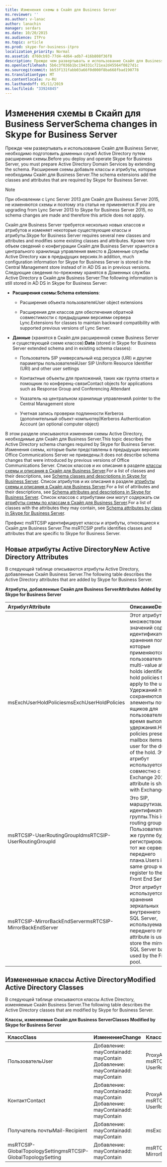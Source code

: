 ```yaml
---
title: Изменения схемы в Скайп для Business Server
ms.reviewer: ''
ms.author: v-lanac
author: lanachin
manager: serdars
ms.date: 10/20/2015
ms.audience: ITPro
ms.topic: article
ms.prod: skype-for-business-itpro
localization_priority: Normal
ms.assetid: d760cb93-77d4-4d64-adb7-416b808f36f8
description: Прежде чем развертывать и использование Скайп для Business Server, необходимо подготовить доменных служб Active Directory путем расширения схемы. Расширения схемы добавьте классы и атрибуты, которые необходимы Скайп для Business Server.
ms.openlocfilehash: 5b6c3f036b1bc194331c721ea2d45564f0827d1c
ms.sourcegitcommit: bb53f131fabb03a66f0d000f8ba668fbad190778
ms.translationtype: MT
ms.contentlocale: ru-RU
ms.lasthandoff: 05/11/2019
ms.locfileid: "33924845"
---
```

# <a name="schema-changes-in-skype-for-business-server"></a><span data-ttu-id="96abc-104">Изменения схемы в Скайп для Business Server</span><span class="sxs-lookup"><span data-stu-id="96abc-104">Schema changes in Skype for Business Server</span></span>
 
<span data-ttu-id="96abc-105">Прежде чем развертывать и использование Скайп для Business Server, необходимо подготовить доменных служб Active Directory путем расширения схемы.</span><span class="sxs-lookup"><span data-stu-id="96abc-105">Before you deploy and operate Skype for Business Server, you must prepare Active Directory Domain Services by extending the schema.</span></span> <span data-ttu-id="96abc-106">Расширения схемы добавьте классы и атрибуты, которые необходимы Скайп для Business Server.</span><span class="sxs-lookup"><span data-stu-id="96abc-106">The schema extensions add the classes and attributes that are required by Skype for Business Server.</span></span>

> [!NOTE]
> <span data-ttu-id="96abc-107">При обновлении с Lync Server 2013 для Скайп для Business Server 2015, не изменяются схемы и поэтому эта статья не применяется.</span><span class="sxs-lookup"><span data-stu-id="96abc-107">If you are upgrading from Lync Server 2013 to Skype for Business Server 2015, no schema changes are made and therefore this article does not apply.</span></span>
  
<span data-ttu-id="96abc-108">Скайп для Business Server требуется несколько новых классов и атрибутов и изменяет некоторые существующие классы и атрибуты.</span><span class="sxs-lookup"><span data-stu-id="96abc-108">Skype for Business Server requires several new classes and attributes and modifies some existing classes and attributes.</span></span> <span data-ttu-id="96abc-109">Кроме того объем сведений о конфигурации Скайп для Business Server хранится в центрального хранилища управления вместо в Доменные службы Active Directory как в предыдущих версиях.</span><span class="sxs-lookup"><span data-stu-id="96abc-109">In addition, much configuration information for Skype for Business Server is stored in the Central Management store instead of in AD DS as in previous versions.</span></span> <span data-ttu-id="96abc-110">Следующие сведения по-прежнему хранятся в Доменных службах Active Directory в Скайп для Business Server:</span><span class="sxs-lookup"><span data-stu-id="96abc-110">The following information is still stored in AD DS in Skype for Business Server:</span></span>
  
- <span data-ttu-id="96abc-111">**Расширения схемы**:</span><span class="sxs-lookup"><span data-stu-id="96abc-111">**Schema extensions**:</span></span>
    
  - <span data-ttu-id="96abc-112">Расширения объекта пользователя</span><span class="sxs-lookup"><span data-stu-id="96abc-112">User object extensions</span></span>
    
  - <span data-ttu-id="96abc-113">Расширения для классов для обеспечения обратной совместимости с предыдущими версиями сервера Lync.</span><span class="sxs-lookup"><span data-stu-id="96abc-113">Extensions for classes to maintain backward compatibility with supported previous versions of Lync Server.</span></span>
    
- <span data-ttu-id="96abc-114">**Данные** (хранятся в Скайп для расширенной схеме Business Server и существующей схеме классов):</span><span class="sxs-lookup"><span data-stu-id="96abc-114">**Data** (stored in Skype for Business Server extended schema and in existing schema classes):</span></span>
    
  - <span data-ttu-id="96abc-115">Пользователь SIP универсальный код ресурса (URI) и другие параметры пользователей</span><span class="sxs-lookup"><span data-stu-id="96abc-115">User SIP Uniform Resource Identifier (URI) and other user settings</span></span>
    
  - <span data-ttu-id="96abc-116">Контактные объекты для приложений, таких как группа ответа и помощник по конференц-связи</span><span class="sxs-lookup"><span data-stu-id="96abc-116">Contact objects for applications such as Response Group and Conferencing Attendant</span></span>
    
  - <span data-ttu-id="96abc-117">Указатель на центральном хранилище управления</span><span class="sxs-lookup"><span data-stu-id="96abc-117">A pointer to the Central Management store</span></span>
    
  - <span data-ttu-id="96abc-118">Учетная запись проверки подлинности Kerberos (дополнительный объект-компьютер)</span><span class="sxs-lookup"><span data-stu-id="96abc-118">Kerberos Authentication Account (an optional computer object)</span></span>
    
<span data-ttu-id="96abc-119">В этом разделе описываются изменения схемы Active Directory, необходимые для Скайп для Business Server.</span><span class="sxs-lookup"><span data-stu-id="96abc-119">This topic describes the Active Directory schema changes required by Skype for Business Server.</span></span> <span data-ttu-id="96abc-120">Изменения схемы, которые были представлены в предыдущих версиях Office Communications Server не приведены.</span><span class="sxs-lookup"><span data-stu-id="96abc-120">It does not describe schema changes that were introduced by previous versions of Office Communications Server.</span></span> <span data-ttu-id="96abc-121">Список классов и их описания в разделе [классы схемы и описания в Скайп для Business Server](schema-classes-and-descriptions.md).</span><span class="sxs-lookup"><span data-stu-id="96abc-121">For a list of classes and their descriptions, see [Schema classes and descriptions in Skype for Business Server](schema-classes-and-descriptions.md).</span></span> <span data-ttu-id="96abc-122">Список атрибутов и их описания в разделе [атрибуты схемы и описания в Скайп для Business Server](schema-attributes-and-descriptions.md).</span><span class="sxs-lookup"><span data-stu-id="96abc-122">For a list of attributes and their descriptions, see [Schema attributes and descriptions in Skype for Business Server](schema-attributes-and-descriptions.md).</span></span> <span data-ttu-id="96abc-123">Список классов с атрибутами они могут содержать см [атрибуты схемы по классам в Скайп для Business Server](schema-attributes-by-class.md).</span><span class="sxs-lookup"><span data-stu-id="96abc-123">For a list of classes with the attributes they may contain, see [Schema attributes by class in Skype for Business Server](schema-attributes-by-class.md).</span></span>
  
<span data-ttu-id="96abc-124">Префикс msRTCSIP идентифицирует классы и атрибуты, относящиеся к Скайп для Business Server.</span><span class="sxs-lookup"><span data-stu-id="96abc-124">The msRTCSIP prefix identifies classes and attributes that are specific to Skype for Business Server.</span></span>
  
## <a name="new-active-directory-attributes"></a><span data-ttu-id="96abc-125">Новые атрибуты Active Directory</span><span class="sxs-lookup"><span data-stu-id="96abc-125">New Active Directory Attributes</span></span>

<span data-ttu-id="96abc-126">В следующей таблице описываются атрибуты Active Directory, добавленные Скайп Business Server.</span><span class="sxs-lookup"><span data-stu-id="96abc-126">The following table describes the Active Directory attributes that are added by Skype for Business Server.</span></span>
  
<span data-ttu-id="96abc-127">**Атрибуты, добавленные Скайп для Business Server**</span><span class="sxs-lookup"><span data-stu-id="96abc-127">**Attributes Added by Skype for Business Server**</span></span>

|<span data-ttu-id="96abc-128">**Атрибут**</span><span class="sxs-lookup"><span data-stu-id="96abc-128">**Attribute**</span></span>|<span data-ttu-id="96abc-129">**Описание**</span><span class="sxs-lookup"><span data-stu-id="96abc-129">**Description**</span></span>|
|:-----|:-----|
|<span data-ttu-id="96abc-130">msExchUserHoldPolicies</span><span class="sxs-lookup"><span data-stu-id="96abc-130">msExchUserHoldPolicies</span></span>  <br/> |<span data-ttu-id="96abc-131">Этот атрибут со множеством значений содержит идентификаторы для хранения политик, которые применяются к пользователю.</span><span class="sxs-lookup"><span data-stu-id="96abc-131">This multi-value attribute holds identifiers for hold policies that apply to the user.</span></span> <span data-ttu-id="96abc-132">Удержаний политик сохраняются элементы почтовых ящиков для пользователя во время выполнения удержания.</span><span class="sxs-lookup"><span data-stu-id="96abc-132">Hold policies preserve mailbox items for the user for the duration of the hold.</span></span> <span data-ttu-id="96abc-133">Этот атрибут используется совместно с Exchange 2013.</span><span class="sxs-lookup"><span data-stu-id="96abc-133">This attribute is shared with Exchange 2013.</span></span>  <br/> |
|<span data-ttu-id="96abc-134">msRTCSIP-UserRoutingGroupId</span><span class="sxs-lookup"><span data-stu-id="96abc-134">msRTCSIP-UserRoutingGroupId</span></span>  <br/> |<span data-ttu-id="96abc-135">Это SIP, маршрутизация идентификатор группы.</span><span class="sxs-lookup"><span data-stu-id="96abc-135">This is the SIP routing group ID.</span></span> <span data-ttu-id="96abc-136">Пользователи в той же группе будет регистрировать на тот же сервер переднего плана.</span><span class="sxs-lookup"><span data-stu-id="96abc-136">Users in the same group will register to the same Front End Server.</span></span>  <br/> |
|<span data-ttu-id="96abc-137">msRTCSIP-MirrorBackEndServer</span><span class="sxs-lookup"><span data-stu-id="96abc-137">msRTCSIP-MirrorBackEndServer</span></span>  <br/> |<span data-ttu-id="96abc-138">Этот атрибут используется для хранения зеркальных внутреннего сервера SQL Server, используемая пулом переднего плана.</span><span class="sxs-lookup"><span data-stu-id="96abc-138">This attribute is used to store the mirrored SQL Server backend used by the Front End pool.</span></span>  <br/> |
   
## <a name="modified-active-directory-classes"></a><span data-ttu-id="96abc-139">Измененные классы Active Directory</span><span class="sxs-lookup"><span data-stu-id="96abc-139">Modified Active Directory Classes</span></span>

<span data-ttu-id="96abc-140">В следующей таблице описываются классы Active Directory, изменяемые Скайп Business Server.</span><span class="sxs-lookup"><span data-stu-id="96abc-140">The following table describes the Active Directory classes that are modified by Skype for Business Server.</span></span>
  
<span data-ttu-id="96abc-141">**Классы, изменяемые Скайп для Business Server**</span><span class="sxs-lookup"><span data-stu-id="96abc-141">**Classes Modified by Skype for Business Server**</span></span>

|<span data-ttu-id="96abc-142">**Класс**</span><span class="sxs-lookup"><span data-stu-id="96abc-142">**Class**</span></span>|<span data-ttu-id="96abc-143">**Изменение**</span><span class="sxs-lookup"><span data-stu-id="96abc-143">**Change**</span></span>|<span data-ttu-id="96abc-144">**Класс или атрибут**</span><span class="sxs-lookup"><span data-stu-id="96abc-144">**Class or Attribute**</span></span>|
|:-----|:-----|:-----|
|<span data-ttu-id="96abc-145">Пользователь</span><span class="sxs-lookup"><span data-stu-id="96abc-145">User</span></span>  <br/> |<span data-ttu-id="96abc-146">Добавление: mayContain</span><span class="sxs-lookup"><span data-stu-id="96abc-146">add: mayContain</span></span>  <br/> <span data-ttu-id="96abc-147">Добавление: mayContain</span><span class="sxs-lookup"><span data-stu-id="96abc-147">add: mayContain</span></span>  <br/> |<span data-ttu-id="96abc-148">ProxyAddresses</span><span class="sxs-lookup"><span data-stu-id="96abc-148">ProxyAddresses</span></span>  <br/> <span data-ttu-id="96abc-149">msRTCSIP-UserRoutingGroupId</span><span class="sxs-lookup"><span data-stu-id="96abc-149">msRTCSIP-UserRoutingGroupId</span></span>  <br/> |
|<span data-ttu-id="96abc-150">Контакт</span><span class="sxs-lookup"><span data-stu-id="96abc-150">Contact</span></span>  <br/> |<span data-ttu-id="96abc-151">Добавление: mayContain</span><span class="sxs-lookup"><span data-stu-id="96abc-151">add: mayContain</span></span>  <br/> <span data-ttu-id="96abc-152">Добавление: mayContain</span><span class="sxs-lookup"><span data-stu-id="96abc-152">add: mayContain</span></span>  <br/> |<span data-ttu-id="96abc-153">ProxyAddresses</span><span class="sxs-lookup"><span data-stu-id="96abc-153">ProxyAddresses</span></span>  <br/> <span data-ttu-id="96abc-154">msRTCSIP-UserRoutingGroupId</span><span class="sxs-lookup"><span data-stu-id="96abc-154">msRTCSIP-UserRoutingGroupId</span></span>  <br/> |
|<span data-ttu-id="96abc-155">Получатель почты</span><span class="sxs-lookup"><span data-stu-id="96abc-155">Mail-Recipient</span></span>  <br/> |<span data-ttu-id="96abc-156">Добавление: mayContain</span><span class="sxs-lookup"><span data-stu-id="96abc-156">add: mayContain</span></span>  <br/> |<span data-ttu-id="96abc-157">msExchUserHoldPolicies</span><span class="sxs-lookup"><span data-stu-id="96abc-157">msExchUserHoldPolicies</span></span>  <br/> |
|<span data-ttu-id="96abc-158">msRTCSIP-GlobalTopologySetting</span><span class="sxs-lookup"><span data-stu-id="96abc-158">msRTCSIP-GlobalTopologySetting</span></span>  <br/> |<span data-ttu-id="96abc-159">Добавление: mayContain</span><span class="sxs-lookup"><span data-stu-id="96abc-159">add: mayContain</span></span>  <br/> |<span data-ttu-id="96abc-160">msRTCSIP-MirrorBackEndServer</span><span class="sxs-lookup"><span data-stu-id="96abc-160">msRTCSIP-MirrorBackEndServer</span></span>  <br/> |
   

